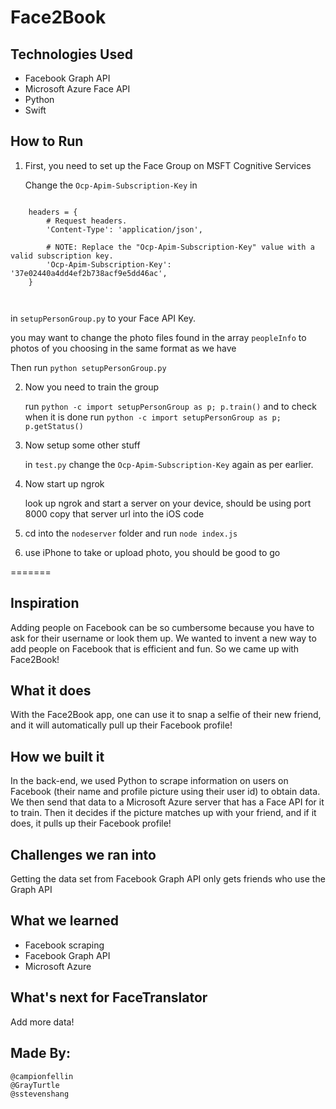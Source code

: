 # Face2Book

## Technologies Used
* Facebook Graph API
* Microsoft Azure Face API
* Python
* Swift

## How to Run

1. First, you need to set up the Face Group on MSFT Cognitive Services

	Change the `Ocp-Apim-Subscription-Key` in

```

	headers = {
	    # Request headers.
	    'Content-Type': 'application/json',

	    # NOTE: Replace the "Ocp-Apim-Subscription-Key" value with a valid subscription key.
	    'Ocp-Apim-Subscription-Key': '37e02440a4dd4ef2b738acf9e5dd46ac',
	}	

	
```

in `setupPersonGroup.py` to your Face API Key.
	
 you may want to change the photo files found in the array `peopleInfo` to photos of you choosing in the same format as we have

 Then run `python setupPersonGroup.py`


2. Now you need to train the group

	run `python -c import setupPersonGroup as p; p.train()` and to check when it is done run `python -c import setupPersonGroup as p; p.getStatus()`


3. Now setup some other stuff

	in `test.py` change the `Ocp-Apim-Subscription-Key` again as per earlier.

4. Now start up ngrok

	look up ngrok and start a server on your device, should be using port 8000
	copy that server url into the iOS code

5. cd into the `nodeserver` folder and run `node index.js`

6. use iPhone to take or upload photo, you should be good to go



=======
## Inspiration
Adding people on Facebook can be so cumbersome because you have to ask for their username or look them up. We wanted to invent a new way to add people on Facebook that is efficient and fun. So we came up with Face2Book!

## What it does
With the Face2Book app, one can use it to snap a selfie of their new friend, and it will automatically pull up their Facebook profile!

## How we built it
In the back-end, we used Python to scrape information on users on Facebook (their name and profile picture using their user id) to obtain data. We then send that data to a Microsoft Azure server that has a Face API for it to train. Then it decides if the picture matches up with your friend, and if it does, it pulls up their Facebook profile!

## Challenges we ran into
Getting the data set from Facebook
Graph API only gets friends who use the Graph API

## What we learned
* Facebook scraping
* Facebook Graph API
* Microsoft Azure

## What's next for FaceTranslator
Add more data!

## Made By:

	@campionfellin
	@GrayTurtle
	@sstevenshang

